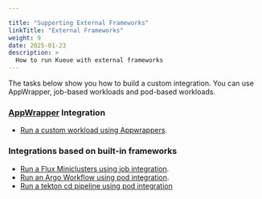 ```yaml
---

title: "Supporting External Frameworks"
linkTitle: "External Frameworks"
weight: 9
date: 2025-01-23
description: >
  How to run Kueue with external frameworks
---
```


The tasks below show you how to build a custom integration.
You can use AppWrapper, job-based workloads and pod-based workloads.

### [AppWrapper](https://project-codeflare.github.io/appwrapper/) Integration
- [Run a custom workload using Appwrappers](/docs/tasks/run/external_workloads/wrapped_custom_workload).

### Integrations based on built-in frameworks
- [Run a Flux Miniclusters using job integration](/docs/tasks/run/external_workloads/flux_miniclusters).
- [Run an Argo Workflow using pod integration](/docs/tasks/run/external_workloads/argo_workflow).
- [Run a tekton cd pipeline using pod integration](/docs/tasks/run/external_workloads/tektoncd)

